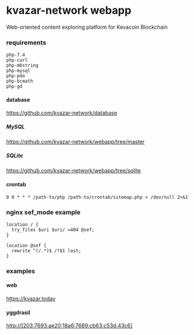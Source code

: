 # kvazar-network webapp
Web-oriented content exploring platform for Kevacoin Blockchain

### requirements
```
php-7.4
php-curl
php-mbstring
php-mysql
php-pdo
php-bcmath
php-gd
```
#### database

https://github.com/kvazar-network/database

##### MySQL

https://github.com/kvazar-network/webapp/tree/master

##### SQLite

https://github.com/kvazar-network/webapp/tree/sqlite

#### crontab

```
0 0 * * * /path-to/php /path-to/crontab/sitemap.php > /dev/null 2>&1
```

### nginx sef_mode example

```
location / {
  try_files $uri $uri/ =404 @sef;
}

location @sef {
  rewrite ^(/.*)$ /?$1 last;
}
```

### examples
#### web
https://kvazar.today

#### yggdrasil
[http://[203:7693:ae20:18a6:7689:cb63:c53d:43c6]](http://[203:7693:ae20:18a6:7689:cb63:c53d:43c6])
